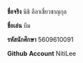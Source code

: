 **ชื่อจริง** นิธิ ลีลาเชี่ยวชาญกุล

**ชื่อเล่น** บีม

**รหัสนักศึกษา** 5609610091

**Github** **Account** NitiLee
